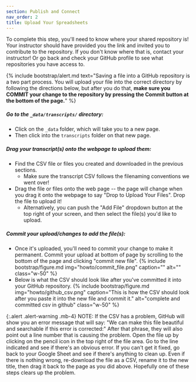 ```yaml
---
section: Publish and Connect
nav_order: 2
title: Upload Your Spreadsheets
---
```


To complete this step, you'll need to know where your shared repository is! Your instructor should have provided you the link and invited you to contribute to the repository. If you don't know where that is, contact your instructor! Or go back and check your GitHub profile to see what repositories you have access to. 

{% include bootstrap/alert.md text="Saving a file into a GitHub repository is a two part process. You will upload your file into the correct directory by following the directions below, but after you do that, **make sure you COMMIT your change to the repository by pressing the Commit button at the bottom of the page.**" %}

##### Go to the `_data/transcripts/` directory: 

- Click on the `_data` folder, which will take you to a new page. 
- Then click into the `transcripts` folder on that new page. 

##### Drag your transcript(s) onto the webpage to upload them:

- Find the CSV file or files you created and downloaded in the previous sections.
    - Make sure the transcript CSV follows the filenaming conventions we went over!
- Drag the file or files onto the web page -- the page will change when you drag it onto the webpage to say "Drop to Upload Your Files". Drop the file to upload it!
    - Alternatively, you can push the "Add File" dropdown button at the top right of your screen, and then select the file(s) you'd like to upload.

##### Commit your upload/changes to add the file(s):

- Once it's uploaded, you'll need to commit your change to make it permanent. Commit your upload at bottom of page by scrolling to the bottom of the page and clicking "commit new file". 
{% include bootstrap/figure.md img="howto/commit_file.png" caption="" alt="" class="w-50" %}
- Below is what the CSV should look like after you've committed it into your GitHub repository. 
{% include bootstrap/figure.md img="howto/github_csv.png" caption="This is how the CSV should look after you paste it into the new file and commit it." alt="complete and committed csv in github" class="w-50" %}


{:.alert .alert-warning .mb-4}
NOTE: If the CSV has a problem, GitHub will show you an error message that will say: "We can make this file beautiful and searchable if this error is corrected:" After that phrase, they will also point out a line number that is causing the problem. Open the file up by clicking on the pencil icon in the top right of the file area. Go to the line indicated and see if there's an obvious error. If you can't get it fixed, go back to your Google Sheet and see if there's anything to clean up. Even if there is nothing wrong, re-download the file as a CSV, rename it to the new title, then drag it back to the page as you did above. Hopefully one of these steps clears up the problem. 

